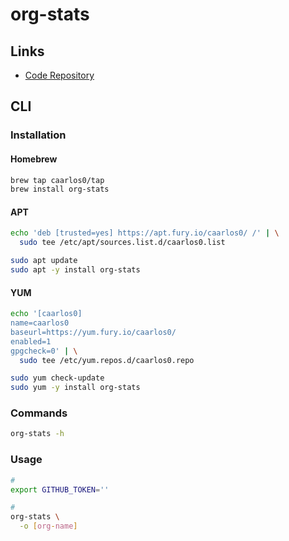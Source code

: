 # org-stats

## Links

- [Code Repository](https://github.com/caarlos0/org-stats)

## CLI

### Installation

#### Homebrew

```sh
brew tap caarlos0/tap
brew install org-stats
```

#### APT

```sh
echo 'deb [trusted=yes] https://apt.fury.io/caarlos0/ /' | \
  sudo tee /etc/apt/sources.list.d/caarlos0.list

sudo apt update
sudo apt -y install org-stats
```

#### YUM

```sh
echo '[caarlos0]
name=caarlos0
baseurl=https://yum.fury.io/caarlos0/
enabled=1
gpgcheck=0' | \
  sudo tee /etc/yum.repos.d/caarlos0.repo

sudo yum check-update
sudo yum -y install org-stats
```

### Commands

```sh
org-stats -h
```

### Usage

```sh
#
export GITHUB_TOKEN=''

#
org-stats \
  -o [org-name]
```
